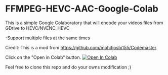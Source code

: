 # FFMPEG-HEVC-AAC-Google-Colab
This is a simple Google Colaboratory that will encode your videos files from GDrive to HEVC/NVENC_HEVC

-Support multiple files at the same times

Credit: This is a mod from https://github.com/mohitjoshi155/Codemaster


Click on the "Open in Colab" button.
<a href="https://colab.research.google.com/github/Ptibouc77/FFMPEG-HEVC-AAC-Google-Colab/blob/master/FFMPEG_HEVC_AAC.ipynb" target="_parent\"><img src="https://colab.research.google.com/assets/colab-badge.svg" alt="Open In Colab"/></a>

Feel free to clone this repo and do your owns modification ;)
